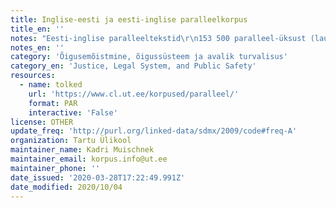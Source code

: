 ```yaml
---
title: Inglise-eesti ja eesti-inglise paralleelkorpus
title_en: ''
notes: "Eesti-inglise paralleeltekstid\r\n153 500 paralleel-üksust (lauset või loendi elementi) 392 failis. Eesti keeles 1,7 miljonit sõna, inglise keeles 2,9 miljonit sõna.\r\n\r\nInglise-eesti paralleeltekstid\r\nInglise-eesti paralleeltekstid on jagatud kaheks grupiks vastavalt algtekstide jaotusele leheküljel www.legaltext.ee:\r\n\r\n224323 + 57836 paralleel-üksust (lauset või loendi elementi) 2981 + 1093 failis. Eesti keeles 2,6 + 0,7 miljonit sõna, inglise keeles 3,9 + 1,0 miljonit sõna.\r\n\r\nSõnade hulka on loetud ka numbrid ja lühendid."
notes_en: ''
category: 'Õigusemõistmine, õigussüsteem ja avalik turvalisus'
category_en: 'Justice, Legal System, and Public Safety'
resources:
  - name: tolked
    url: 'https://www.cl.ut.ee/korpused/paralleel/'
    format: PAR
    interactive: 'False'
license: OTHER
update_freq: 'http://purl.org/linked-data/sdmx/2009/code#freq-A'
organization: Tartu Ülikool
maintainer_name: Kadri Muischnek
maintainer_email: korpus.info@ut.ee
maintainer_phone: ''
date_issued: '2020-03-28T17:22:49.991Z'
date_modified: 2020/10/04
---
```


